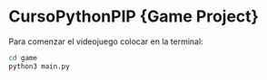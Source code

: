 # CursoPythonPIP {Game Project}

Para comenzar el videojuego colocar en la terminal:

```sh
cd game
python3 main.py
```